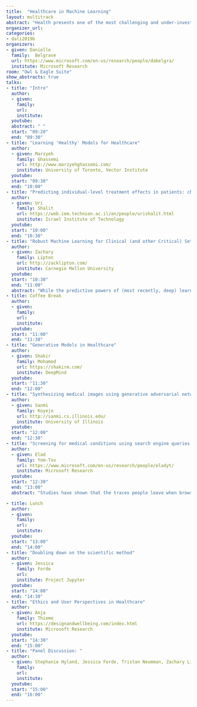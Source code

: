 ```yaml
---
title:  "Healthcare in Machine Learning"
layout: multitrack
abstract: "Health presents one of the most challenging and under-investigated domains of machine learning research. This offers an exciting opportunity for machine learning techniques to impact healthcare in a meaningful way. In this workshop, we will investigate and discuss different perspectives that are essential for successful research and deployment of machine learning for a positive impact in health." 
organizer_url: 
categories:
- dali2019b
organizers:
- given: Danielle  
  family:  Belgrave 
  url: https://www.microsoft.com/en-us/research/people/dabelgra/
  institute: Microsoft Research
room: "Owl & Eagle Suite"
show_abstracts: true
talks:
- title: "Intro"
  author:
  - given: 
    family: 
    url:
    institute: 
  youtube: 
  abstract: " "
  start: "09:20"
  end: "09:30" 
- title: "Learning 'Healthy' Models for Healthcare"
  author:
  - given: Marzyeh
    family: Ghassemi
    url: http://www.marzyehghassemi.com/
    institute: University of Toronto, Vector Institute
  youtube: 
  start: "09:30"
  end: "10:00"
- title: "Predicting individual-level treatment effects in patients: challenges and proposed best practices "
  author:
  - given: Uri
    family: Shalit
    url: https://web.iem.technion.ac.il/en/people/urishalit.html
    institute: Israel Institute of Technology
  youtube: 
  start: "10:00"
  end: "10:30"
- title: "Robust Machine Learning for Clinical (and other Critical) Settings"
  author:
  - given: Zachary
    family: Lipton
    url: http://zacklipton.com/
    institute: Carnegie Mellon University
  youtube:
  start: "10:30"
  end: "11:00"
  abstract: "While the predictive powers of (most recently, deep) learning algorithms have pushed the boundaries of what’s possible, the existing tools are limited in crucial ways. These models depend precariously on superficial statistics of the training data, it’s still not clear how to estimate their uncertainty, and they offer predictions without reasons—and are thus are generally misapplied when used to guide decisions. While concerns about these issues are often vacuously expressed (“I don’t trust the model’), and the proposed solutions similarly ill-defined (“add explanations!”), the problems are real and formidable. In this talk, I’ll focus on adapting under distribution shift, discussing challenges of applying supervised learning-based methods in critical settings, the limits of past approaches, and some of my recent work on building robust models."
- title: Coffee Break
  author:
  - given: 
    family: 
    url: 
    institute: 
  youtube: 
  start: "11:00"
  end: "11:30" 
- title: "Generative Models in Healthcare"
  author:
  - given: Shakir
    family: Mohamed
    url: https://shakirm.com/
    institute: DeepMind
  youtube: 
  start: "11:30"
  end: "12:00"
- title: "Synthesizing medical images using generative adversarial networks"
  author:
  - given: Sanmi
    family: Koyejo
    url: http://sanmi.cs.illinois.edu/
    institute: University of Illinois
  youtube: 
  start: "12:00"
  end: "12:30"
- title: "Screening for medical conditions using search engine queries and search advertising"
  author:
  - given: Elad
    family: Yom-Tov
    url: https://www.microsoft.com/en-us/research/people/eladyt/
    institute: Microsoft Research
  youtube: 
  start: "12:30"
  end: "13:00"
  abstract: "Studies have shown that the traces people leave when browsing the internet are indicative of their medical condition. Recently, these traces have been used to screen for serious medical conditions including Parkinson’s disease, diabetes, and several types of cancer. In my talk I will begin with an overview of these studies, focusing on how an anonymous cohort of patients can be identified, and on the utility of these traces as screening tools. I will focus on our recent study which showed that the adaptive engines of advertising systems working in conjunction with clinically verified questionnaires can identify people who are suspected of having one of three types of solid tumor cancers. First, a classifier trained to predict suspected cancer inferred from questionnaire response using past queries on Bing reached an Area Under the Curve of 0.64. Second, using the Reinforcement Learning mechanism of the conversion optimization engine, the Google advertisement system learned to identify people who were likely to have symptoms consistent with cancer, such that after a training period of approximately 10 days, 11% of people it selected for showing of targeted campaign ads were found to have suspected cancer. People who received information that their symptoms were consistent with suspected cancer increased their searches for healthcare utilization and maintained it for longer than people whose symptoms were not associated with suspected cancer, indicating that the questionnaires provided useful information to people who completed them. These results demonstrate the utility of using search engine queries to screen for possible cancer and the application of modern advertising systems to identify people who are likely suffering from serious medical conditions."

- title: Lunch
  author:
  - given: 
    family: 
    url: 
    institute: 
  youtube: 
  start: "13:00"
  end: "14:00" 
- title: "Doubling down on the scientific method"
  author:
  - given: Jessica 
    family: Forde
    url: 
    institute: Project Jupyter
  youtube: 
  start: "14:00"
  end: "14:30"
- title: "Ethics and User Perspectives in Healthcare"
  author:
  - given: Anja
    family: Thieme
    url: https://designandwellbeing.com/index.html
    institute: Microsoft Research
  youtube: 
  start: "14:30"
  end: "15:00"
- title: "Panel Discussion: "
  author:
  - given: Stephanie Hyland, Jessica Forde, Tristan Neumman, Zachary Lipton
    family: 
    url: 
    institute: 
  youtube: 
  start: "15:00"
  end: "16:00"
---
```

